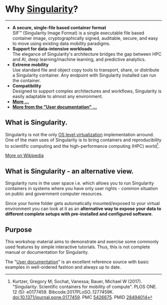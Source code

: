 # **Why [Singularity](https://sylabs.io)?**

---

- **A secure, single-file based container format**  
SIF&trade; (Singularity Image Format) is a single executable file based container image, cryptographically signed, auditable, secure, and easy to move using existing data mobility paradigms.
- **Support for data-intensive workloads**  
The elegance of Singularity's architecture bridges the gap between HPC and AI, deep learning/machine learning, and predictive analytics.
- **Extreme mobility**  
Use standard file and object copy tools to transport, share, or distribute a Singularity container. Any endpoint with Singularity installed can run the container.
- **Compatibility**  
Designed to support complex architectures and workflows, Singularity is easily adaptable to almost any environment.
- **[More ...](https://sylabs.io/singularity)**
- **[More from the "User documentation" ...](https://sylabs.io/guides/latest/user-guide/introduction.html#why-use-singularityce)**

## **What is Singularity.**

Singularity is not the only [OS level virtualization](https://en.wikipedia.org/wiki/OS-level_virtualization) implementation arround. One of the main uses of Singularity is to bring containers and reproducibility to scientific computing and the high-performance computing (HPC) world[^1].

[More on Wikipedia](https://en.wikipedia.org/wiki/Singularity_(software))

## **What is Singularity - an alternative view.**

Singularity runs in the user space i.e. which allows you to run Singularity containers in systems where you have only user rights - common situation on public and government computer resources.

Since your home folder gets automatically mounted/exposed to your virtual environment you can look at it as an **alternative way to expose your data to different complete setups with pre-installed and configured software**.

## **Purpose**
This workshop material aims to demonstrate and exercise some commonly used features by simple interactive tutorials. Thus, this is not complete manual or documentation for Singularity.

The "[User documentation](https://sylabs.io/guides/latest/user-guide/)" is an excellent reference source with basic examples in well-ordered fashion and always up to date.

[^1]: Kurtzer, Gregory M; Sochat, Vanessa; Bauer, Michael W (2017). "Singularity: Scientific containers for mobility of compute". PLOS ONE. 12 (5): e0177459. Bibcode:2017PLoSO..1277459K. [doi:10.1371/journal.pone.0177459](https://doi.org/10.1371%2Fjournal.pone.0177459). PMC [5426675](https://www.ncbi.nlm.nih.gov/pmc/articles/PMC5426675). PMID [28494014](https://pubmed.ncbi.nlm.nih.gov/28494014)